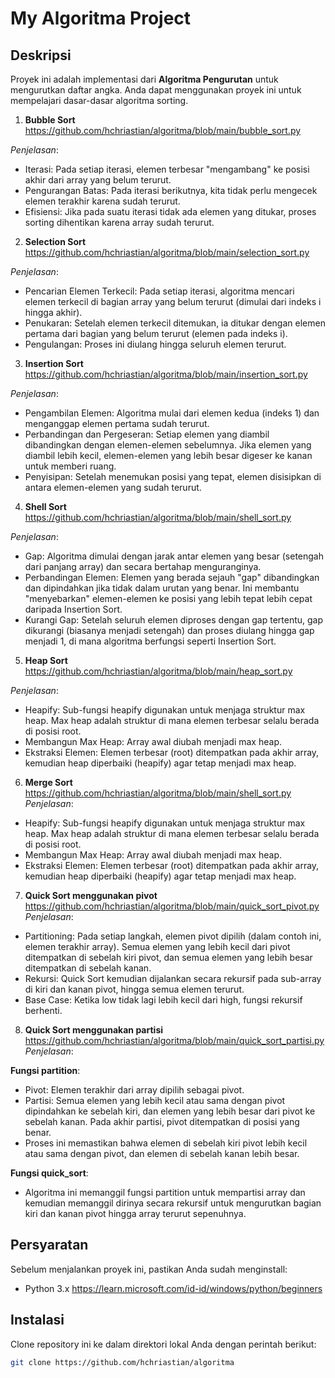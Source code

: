 # My Algoritma Project

## Deskripsi
Proyek ini adalah implementasi dari  **Algoritma Pengurutan** untuk mengurutkan daftar angka. Anda dapat menggunakan proyek ini untuk mempelajari dasar-dasar algoritma sorting.

1. **Bubble Sort** https://github.com/hchriastian/algoritma/blob/main/bubble_sort.py 

*Penjelasan*:
- Iterasi: Pada setiap iterasi, elemen terbesar "mengambang" ke posisi akhir dari array yang belum terurut.
- Pengurangan Batas: Pada iterasi berikutnya, kita tidak perlu mengecek elemen terakhir karena sudah terurut.
- Efisiensi: Jika pada suatu iterasi tidak ada elemen yang ditukar, proses sorting dihentikan karena array sudah terurut. 

2. **Selection Sort** https://github.com/hchriastian/algoritma/blob/main/selection_sort.py

*Penjelasan*:

- Pencarian Elemen Terkecil: Pada setiap iterasi, algoritma mencari elemen terkecil di bagian array yang belum terurut (dimulai dari indeks i hingga akhir).
- Penukaran: Setelah elemen terkecil ditemukan, ia ditukar dengan elemen pertama dari bagian yang belum terurut (elemen pada indeks i).
- Pengulangan: Proses ini diulang hingga seluruh elemen terurut.

3. **Insertion Sort** https://github.com/hchriastian/algoritma/blob/main/insertion_sort.py

*Penjelasan*:

- Pengambilan Elemen: Algoritma mulai dari elemen kedua (indeks 1) dan menganggap elemen pertama sudah terurut.
- Perbandingan dan Pergeseran: Setiap elemen yang diambil dibandingkan dengan elemen-elemen sebelumnya. Jika elemen yang diambil lebih kecil, elemen-elemen yang lebih besar digeser ke kanan untuk memberi ruang.
- Penyisipan: Setelah menemukan posisi yang tepat, elemen disisipkan di antara elemen-elemen yang sudah terurut.


4. **Shell Sort** https://github.com/hchriastian/algoritma/blob/main/shell_sort.py

*Penjelasan*:

- Gap: Algoritma dimulai dengan jarak antar elemen yang besar (setengah dari panjang array) dan secara bertahap menguranginya.
- Perbandingan Elemen: Elemen yang berada sejauh "gap" dibandingkan dan dipindahkan jika tidak dalam urutan yang benar. Ini membantu "menyebarkan" elemen-elemen ke posisi yang lebih tepat lebih cepat daripada Insertion Sort.
- Kurangi Gap: Setelah seluruh elemen diproses dengan gap tertentu, gap dikurangi (biasanya menjadi setengah) dan proses diulang hingga gap menjadi 1, di mana algoritma berfungsi seperti Insertion Sort.

5. **Heap Sort** https://github.com/hchriastian/algoritma/blob/main/heap_sort.py

*Penjelasan*:

- Heapify: Sub-fungsi heapify digunakan untuk menjaga struktur max heap. Max heap adalah struktur di mana elemen terbesar selalu berada di posisi root.
- Membangun Max Heap: Array awal diubah menjadi max heap.
- Ekstraksi Elemen: Elemen terbesar (root) ditempatkan pada akhir array, kemudian heap diperbaiki (heapify) agar tetap menjadi max heap.

6. **Merge Sort** https://github.com/hchriastian/algoritma/blob/main/shell_sort.py
*Penjelasan*:

- Heapify: Sub-fungsi heapify digunakan untuk menjaga struktur max heap. Max heap adalah struktur di mana elemen terbesar selalu berada di posisi root.
- Membangun Max Heap: Array awal diubah menjadi max heap.
- Ekstraksi Elemen: Elemen terbesar (root) ditempatkan pada akhir array, kemudian heap diperbaiki (heapify) agar tetap menjadi max heap.


7. **Quick Sort menggunakan pivot** https://github.com/hchriastian/algoritma/blob/main/quick_sort_pivot.py
*Penjelasan*:

- Partitioning: Pada setiap langkah, elemen pivot dipilih (dalam contoh ini, elemen terakhir array). Semua elemen yang lebih kecil dari pivot ditempatkan di sebelah kiri pivot, dan semua elemen yang lebih besar ditempatkan di sebelah kanan.
- Rekursi: Quick Sort kemudian dijalankan secara rekursif pada sub-array di kiri dan kanan pivot, hingga semua elemen terurut.
- Base Case: Ketika low tidak lagi lebih kecil dari high, fungsi rekursif berhenti.

8. **Quick Sort menggunakan partisi** https://github.com/hchriastian/algoritma/blob/main/quick_sort_partisi.py
*Penjelasan*:

**Fungsi partition**:

- Pivot: Elemen terakhir dari array dipilih sebagai pivot.
- Partisi: Semua elemen yang lebih kecil atau sama dengan pivot dipindahkan ke sebelah kiri, dan elemen yang lebih besar dari pivot ke sebelah kanan. Pada akhir partisi, pivot ditempatkan di posisi yang benar.
- Proses ini memastikan bahwa elemen di sebelah kiri pivot lebih kecil atau sama dengan pivot, dan elemen di sebelah kanan lebih besar.

 **Fungsi quick_sort**:

- Algoritma ini memanggil fungsi partition untuk mempartisi array dan kemudian memanggil dirinya secara rekursif untuk mengurutkan bagian kiri dan kanan pivot hingga array terurut sepenuhnya.




## Persyaratan
Sebelum menjalankan proyek ini, pastikan Anda sudah menginstall:
- Python 3.x https://learn.microsoft.com/id-id/windows/python/beginners 

## Instalasi
Clone repository ini ke dalam direktori lokal Anda dengan perintah berikut:

```bash
git clone https://github.com/hchriastian/algoritma
